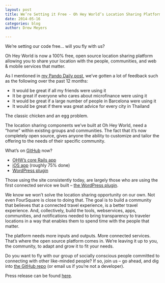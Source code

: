 ```yaml
---
layout: post
title: We’re Setting it Free - Oh Hey World’s Location Sharing Platform is Now Open Source
date: 2014-05-16
categories: blog
author: Drew Meyers

---
```


We’re setting our code free… will you fly with us?

Oh Hey World is now a 100% free, open source location sharing platform allowing you to share your location with the people, communities, and web &amp; mobile services that matter.

As I mentioned in [my Pando Daily post](http://pando.com/2013/10/12/a-tech-startup-recap-12-months-in/), we’ve gotten a lot of feedback such as the following over the past 12 months:

- It would be great if all my friends were using it
- It be great if everyone who cares about microfinance were using it
- It would be great if a large number of people in Barcelona were using it
- It would be great if there was great advice for every city in Thailand

The classic chicken and an egg problem.

The location sharing components we’ve built at Oh Hey World, need a “home” within existing groups and communities. The fact that it’s now completely open source, gives anyone the ability to customize and tailor the offering to the needs of their specific community.

What’s on [GitHub](https://github.com/oh-hey-world) now?

- [OHW’s core Rails app](https://github.com/oh-hey-world/ohheyworld-platform)
- [iOS app](https://github.com/oh-hey-world/ios) (roughly 75% done)
- [WordPress plugin](https://github.com/oh-hey-world/wordpress-plugin)

Those using the site consistently today, are largely those who are using the first connected service we built – [the WordPress plugin](http://wordpress.org/plugins/oh-hey-world/).

We know we won’t solve the location sharing opportunity on our own. Not even FourSquare is close to doing that. The goal is to build a community that believes that a connected travel experience, is a better travel experience. And, collectively, build the tools, webservices, apps, communities, and notifications needed to bring transparency to traveler locations in a way that enables them to spend time with the people that matter.

The platform needs more inputs and outputs. More connected services. That’s where the open source platform comes in. We’re leaving it up to you, the community, to adapt and grow it to fit your needs.

Do you want to fly with our group of socially conscious people committed to connecting with other like-minded people? If so, join us – go ahead, and dig into [the GitHub repo](https://github.com/oh-hey-world/ohheyworld-platform) (or email us if you’re not a developer).

Press release can be found [here](http://www.prweb.com/releases/2014/02/prweb11609447.htm).